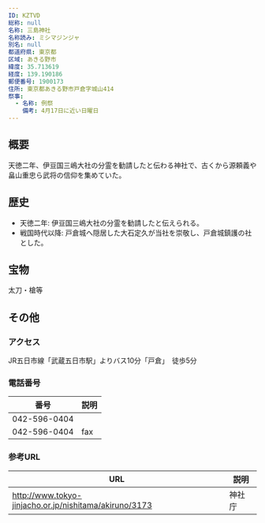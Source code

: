 ```yaml
---
ID: KZTVD
総称: null
名称: 三島神社
名称読み: ミシマジンジャ
別名: null
都道府県: 東京都
区域: あきる野市
緯度: 35.713619
経度: 139.190186
郵便番号: 1900173
住所: 東京都あきる野市戸倉字城山414
祭事:
  - 名称: 例祭
    備考: 4月17日に近い日曜日
---
```


## 概要

天徳二年、伊豆国三嶋大社の分霊を勧請したと伝わる神社で、古くから源頼義や畠山重忠ら武将の信仰を集めていた。

## 歴史

- 天徳二年: 伊豆国三嶋大社の分霊を勧請したと伝えられる。
- 戦国時代以降: 戸倉城へ隠居した大石定久が当社を崇敬し、戸倉城鎮護の社とした。

## 宝物

太刀・槍等

## その他

### アクセス

JR五日市線「武蔵五日市駅」よりバス10分「戸倉」　徒歩5分

### 電話番号

| 番号         | 説明 |
| ------------ | ---- |
| 042-596-0404 |      |
| 042-596-0404 | fax  |

### 参考URL

| URL                                                    | 説明   |
| ------------------------------------------------------ | ------ |
| http://www.tokyo-jinjacho.or.jp/nishitama/akiruno/3173 | 神社庁 |
